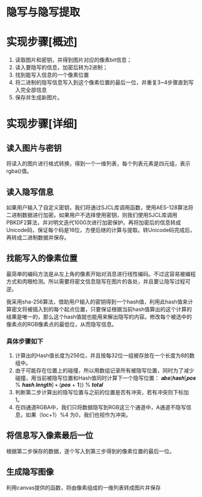 # 隐写与隐写提取



# 实现步骤[概述]
1. 读取图片和密钥，并得到图片对应的像素bit信息；
2. 读入要隐写的信息，加密后转为2进制；
3. 找到能写入信息的一个像素位置
4. 将二进制的隐写信息写入到这个像素位置的最后一位，并重复3~4步骤直到写入完全部信息
5. 保存并生成新图片。


# 实现步骤[详细]
## 读入图片与密钥
将读入的图片进行格式转换，得到一个一维列表，每个列表元素是四元组，表示rgba()值。
## 读入隐写信息
如果用户输入了自定义密钥，我们将通过SJCL库调用函数，使用AES-128算法将二进制数据进行加密。如果用户不选择使用密钥，则我们使用SJCL库调用PBKDF2算法，并对明文迭代1000次进行加密保护。再将加密后的信息转成Unicode码，保证每个码是16位，方便后继的计算与提取。转Unicode码完成后，再转成二进制数据并保存。
## 找能写入的像素位置
最简单的编码方法是从左上角的像素开始对消息进行线性编码。不过这容易被编程方式和肉眼检测。所以需要将密文信息隐写在图片的各处，并且要让隐写过程可逆。

我采用sha-256算法，借助用户输入的密钥得到一个hash值，利用此hash值来计算密文将被插入到的每个起点位置，只要保证根据当前hash值算出的这个计算的结果是唯一的，那么这个hash值就也能用来解出隐写的内容。修改每个被选中的像素点的RGB像素点的最低位，从而隐写信息。
### 具体步骤如下
1. 计算出的Hash值长度为256位，并且按每32位一组被存放在一个长度为8的数组中。
2. 由于可能存在位置上的碰撞，所以用数组记录所有被隐写位置，同时为了减少碰撞，用当前被隐写位置和Hash值同时计算下一个隐写位置：
𝒂𝒃𝒔(𝒉𝒂𝒔𝒉[𝒑𝒐𝒔 % 𝒉𝒂𝒔𝒉.𝒍𝒆𝒏𝒈𝒕𝒉] ∗ (𝒑𝒐𝒔 + 𝟏)) % 𝒕𝒐𝒕𝒂𝒍
3. 判断第二步计算出的隐写位置与之前的位置是否有冲突，若有冲突则下标加1。
4. 在四通道RGBA中，我们只将数据隐写到RGB这三个通道中，A通道不隐写信息，如果（loc+1）%4 为0，我们也视作为冲突。
## 将信息写入像素最后一位
根据第二步保存的数据，逐个写入到第三步得到的像素位置的最后一位。
## 生成隐写图像
利用canvas提供的函数，将由像素组成的一维列表转成图片并保存
